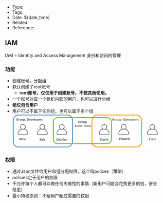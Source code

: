 * Type:
* Tags:
* Date: ${date_time}
* Related:
* Reference:[]()

## IAM
IAM  = Identity and Access Management
身份和访问的管理

### 功能
* 创建账号，分配组
* 默认创建了root账号
  * **root账号，仅仅用于创建账号，不做其他使用。**
* 一个账号对应一个组织内部的用户，也可以进行分组
* **组仅包含用户**
* 用户可以不属于任何组，也可以属于多个组
![](image/IAM_account_group.PNG)

### 权限
* 通过Json文件给用户和组分配权限，这个叫polices（策略）
* policies定于用户的权限
* 不允许每个人都可以做任何灾难性的事情（新用户可能会花费更多的钱，安全隐患）
* 最小特权原则：不给用户超过需要的权限